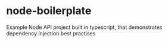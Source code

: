 # node-boilerplate
Example Node API project built in typescript, that demonstrates dependency injection best practises
